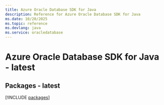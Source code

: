 ```yaml
---
title: Azure Oracle Database SDK for Java
description: Reference for Azure Oracle Database SDK for Java
ms.date: 10/20/2025
ms.topic: reference
ms.devlang: java
ms.service: oracledatabase
---
```

# Azure Oracle Database SDK for Java - latest
## Packages - latest
[!INCLUDE [packages](oracle-database-index.md)]